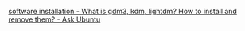 
[software installation - What is gdm3, kdm, lightdm? How to install and remove them? - Ask Ubuntu](https://askubuntu.com/questions/829108/what-is-gdm3-kdm-lightdm-how-to-install-and-remove-them#829110)
